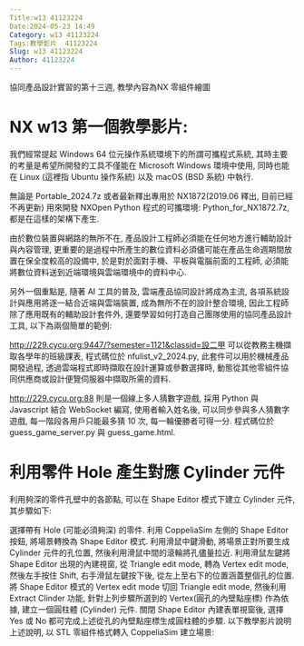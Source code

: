```yaml
---
Title:w13 41123224
Date:2024-05-23 14:49
Category: w13 41123224 
Tags:教學影片  41123224
Slug: w13 41123224
Author: 41123224
---
```


協同產品設計實習的第十三週, 教學內容為NX 零組件繪圖

<!-- PELICAN_END_SUMMARY -->

# NX w13 第一個教學影片:

我們經常提起 Windows 64 位元操作系統環境下的所謂可攜程式系統, 其時主要的考量是希望所開發的工具不僅能在 Microsoft Windows 環境中使用, 同時也能在 Linux (這裡指 Ubuntu 操作系統) 以及 macOS (BSD 系統) 中執行.

無論是 Portable_2024.7z 或者最新釋出專用於 NX1872(2019.06 釋出, 目前已經不再更新) 用來開發 NXOpen Python 程式的可攜環境: Python_for_NX1872.7z, 都是在這樣的架構下產生.

由於數位裝置與網路的無所不在, 產品設計工程師必須能在任何地方進行輔助設計與內容管理, 更重要的是過程中所產生的數位資料必須儘可能在產品生命週期間放置在保全度較高的設備中, 於是對於面對手機、平板與電腦前面的工程師, 必須能將數位資料送到近端環境與雲端環境中的資料中心.

另外一個重點是, 隨著 AI 工具的普及, 雲端產品協同設計將成為主流, 各項系統設計與應用將逐一結合近端與雲端裝置, 成為無所不在的設計整合環境, 因此工程師除了應用既有的輔助設計套件外, 還要學習如何打造自己團隊使用的協同產品設計工具, 以下為兩個簡單的範例:

http://229.cycu.org:9447/?semester=1121&classid=設二甲 可以從教務主機擷取各學年的班級課表, 程式碼位於 nfulist_v2_2024.py, 此套件可以用於機械產品開發過程, 透過雲端程式即時擷取在設計運算或參數選擇時, 動態從其他零組件協同供應商或設計便覽伺服器中擷取所需的資料.

http://229.cycu.org:88 則是一個線上多人猜數字遊戲, 採用 Python 與 Javascript 結合 WebSocket 編寫, 使用者輸入姓名後, 可以同步參與多人猜數字遊戲, 每一階段各用戶只能最多猜 10 次, 每一輪優勝者可得一分. 程式碼位於 guess_game_server.py 與 guess_game.html.

# 利用零件 Hole 產生對應 Cylinder 元件

利用夠深的零件孔壁中的各節點, 可以在 Shape Editor 模式下建立 Cylinder 元件, 其步驟如下:

選擇帶有 Hole (可能必須夠深) 的零件.
利用 CoppeliaSim 左側的 Shape Editor 按鈕, 將場景轉換為 Shape Editor 模式.
利用滑鼠中鍵滑動, 將場景正對所要生成 Cylinder 元件的孔位置, 然後利用滑鼠中間的滾輪將孔儘量拉近.
利用滑鼠左鍵將 Shape Editor 出現的內建視窗, 從 Triangle edit mode, 轉為 Vertex edit mode, 然後左手按住 Shift, 右手滑鼠左鍵按下後, 從左上至右下的位置涵蓋整個孔的位置.
將 Shape Editor 模式的 Vertex edit mode 切回 Triangle edit mode, 然後利用 Extract Clinder 功能, 針對上列步驟所選到的 Vertex(圓孔的內壁點座標) 作為依據, 建立一個圓柱體 (Cylinder) 元件.
關閉 Shape Editor 內建表單視窗後, 選擇 Yes 或 No 都可完成上述從孔的內壁點座標生成圓柱體的步驟.
以下教學影片說明上述說明, 以 STL 零組件格式轉入 CoppeliaSim 建立場景:
